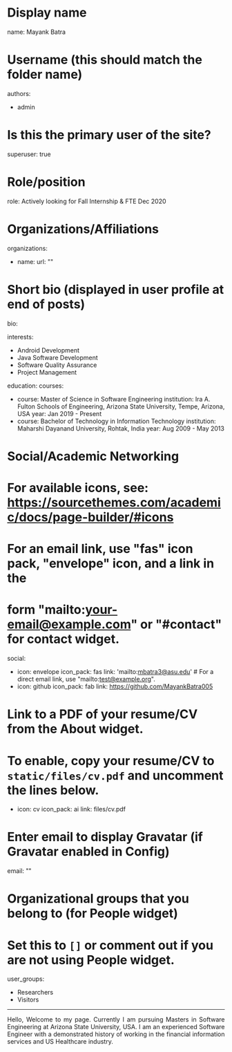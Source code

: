 
# Display name
name: Mayank Batra

# Username (this should match the folder name)
authors: 
- admin

# Is this the primary user of the site?
superuser: true

# Role/position
role: Actively looking for Fall Internship & FTE Dec 2020

# Organizations/Affiliations
organizations:
- name:
  url: ""

# Short bio (displayed in user profile at end of posts)
bio: 

interests:
- Android Development
- Java Software Development
- Software Quality Assurance 
- Project Management

education:
  courses:
  - course: Master of Science in Software Engineering
    institution: Ira A. Fulton Schools of Engineering, Arizona State University, Tempe, Arizona, USA
    year: Jan 2019 - Present
  - course: Bachelor of Technology in Information Technology
    institution: Maharshi Dayanand University, Rohtak, India
    year: Aug 2009 - May 2013

# Social/Academic Networking
# For available icons, see: https://sourcethemes.com/academic/docs/page-builder/#icons
#   For an email link, use "fas" icon pack, "envelope" icon, and a link in the
#   form "mailto:your-email@example.com" or "#contact" for contact widget.
social:
- icon: envelope
  icon_pack: fas
  link: 'mailto:mbatra3@asu.edu'  # For a direct email link, use "mailto:test@example.org".
- icon: github
  icon_pack: fab
  link: https://github.com/MayankBatra005
# Link to a PDF of your resume/CV from the About widget.
# To enable, copy your resume/CV to `static/files/cv.pdf` and uncomment the lines below.
- icon: cv
  icon_pack: ai
  link: files/cv.pdf

# Enter email to display Gravatar (if Gravatar enabled in Config)
email: ""

# Organizational groups that you belong to (for People widget)
#   Set this to `[]` or comment out if you are not using People widget.
user_groups:
- Researchers
- Visitors
---

<p style='text-align: justify;'> Hello, Welcome to my page. Currently I am pursuing Masters in Software Engineering at Arizona State University, USA. I am an experienced Software Engineer with a demonstrated history of working in the financial information services and US Healthcare industry.
</p>


